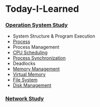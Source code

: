 # Today-I-Learned

### [Operation System Study](https://github.com/Growth-Collectors/OS-study)
- System Structure & Program Execution
- [Process](https://github.com/Growth-Collectors/OS-study/blob/2095a576f0d19a85b1968706313c5b4e0e08ffa8/Process.md)
- Process Management
- [CPU Scheduling](https://github.com/Growth-Collectors/OS-study/blob/main/CPU%20Scheduling.md)
- [Process Synchronization](https://github.com/Growth-Collectors/OS-study/blob/main/Process%20Synchronization%20(Critical%20Section).md) 
- Deadlocks
- [Memory Management](./memory-management.md)
- [Virtual Memory](./virtual-memory.md)
- [File System](./File-System.md)
- [Disk Management](./Disk-Management.md)

### [Network Study](https://github.com/Growth-Collectors/Network-study)
